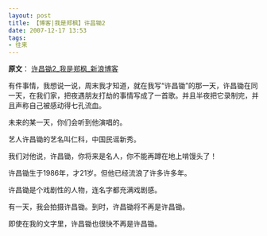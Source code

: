 ```yaml
---
layout: post
title: 【博客|我是郑枫】许昌锄2
date: 2007-12-17 13:53
tags:
- 往来
---
```

**原文**：
[许昌锄2_我是郑枫_新浪博客](http://blog.sina.com.cn/s/blog_4fdfc95d01007w1e.html)

 有件事情，我想说一说，周末我才知道，就在我写“许昌锄”的那一天，许昌锄在同一天，在我们家，把夜遇朋友打劫的事情写成了一首歌。并且半夜把它录制完，并且声称自己被感动得七孔流血。

未来的某一天，你们会听到他演唱的。

艺人许昌锄的艺名叫仁科，中国民谣新秀。

我们对他说，许昌锄，你将来是名人，你不能再蹲在地上啃馒头了！

许昌锄生于1986年，才21岁。但他已经流浪了许多许多年。

许昌锄是个戏剧性的人物，连名字都充满戏剧感。

有一天，我会拍摄许昌锄。到时，许昌锄将不再是许昌锄。

即使在我的文字里，许昌锄也很快不再是许昌锄。
